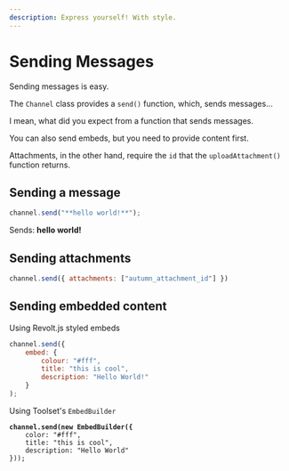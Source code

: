 ```yaml
---
description: Express yourself! With style.
---
```


# Sending Messages

Sending messages is easy.

The `Channel` class provides a `send()` function, which, sends messages...

I mean, what did you expect from a function that sends messages.

You can also send embeds, but you need to provide content first.

Attachments, in the other hand, require the `id` that the `uploadAttachment()` function returns.

## Sending a message

```javascript
channel.send("**hello world!**");
```

Sends: **hello world!**

## Sending attachments

```javascript
channel.send({ attachments: ["autumn_attachment_id"] })
```

## Sending embedded content

Using Revolt.js styled embeds

```javascript
channel.send({
    embed: {
        colour: "#fff",
        title: "this is cool",
        description: "Hello World!"
    }
);
```

Using Toolset's `EmbedBuilder`

<pre class="language-javascript"><code class="lang-javascript"><strong>channel.send(new EmbedBuilder({
</strong>    color: "#fff",
    title: "this is cool",
    description: "Hello World"
}));
</code></pre>
